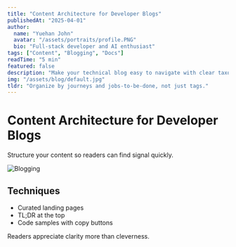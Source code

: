 ```yaml
---
title: "Content Architecture for Developer Blogs"
publishedAt: "2025-04-01"
author:
  name: "Yuehan John"
  avatar: "/assets/portraits/profile.PNG"
  bio: "Full-stack developer and AI enthusiast"
tags: ["Content", "Blogging", "Docs"]
readTime: "5 min"
featured: false
description: "Make your technical blog easy to navigate with clear taxonomy, summaries, and code-first examples."
img: "/assets/blog/default.jpg"
tldr: "Organize by journeys and jobs-to-be-done, not just tags."
---
```


# Content Architecture for Developer Blogs

Structure your content so readers can find signal quickly.

![Blogging](/assets/graphics/art.jpg)

## Techniques

- Curated landing pages
- TL;DR at the top
- Code samples with copy buttons

Readers appreciate clarity more than cleverness.
